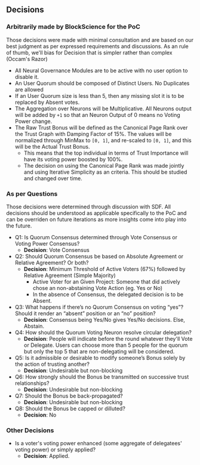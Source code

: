 ## Decisions

### Arbitrarily made by BlockScience for the PoC

Those decisions were made with minimal consultation and are based on our best judgment as per expressed requirements and discussions. As an rule of thumb, we'll bias for Decision that is simpler rather than complex (Occam's Razor) 


- All Neural Governance Modules are to be active with no user option to disable it.
- An User Quorum should be composed of Distinct Users. No Duplicates are allowed
- If an User Quorum size is less than 5, then any missing slot it is to be replaced by Absent votes.
- The Aggregation over Neurons will be Multiplicative. All Neurons output will be added by `+1` so that an Neuron Output of 0 means no Voting Power change.
- The Raw Trust Bonus will be defined as the Canonical Page Rank over the Trust Graph with Damping Factor of 15%. The values will be normalized through MinMax to `[0, 1]`, and re-scaled to `[0, 1]`, and this will be the Actual Trust Bonus.
    - This means that the top individual in terms of Trust Importance will have its voting power boosted by 100%.
    - The decision on using the Canonical Page Rank was made jointly and using Iterative Simplicity as an criteria. This should be studied and changed over time.

### As per Questions

Those decisions were determined through discussion with SDF. All decisions should be understood as applicable specifically to the PoC and can be overriden on future iterations as more insights come into play into the future.

- Q1: Is Quorum Consensus determined through Vote Consensus or Voting Power Consensus?
    - **Decision**: Vote Consensus
- Q2: Should Quorum Consensus be based on Absolute Agreement or Relative Agreement? Or both?
    - **Decision**: Minimum Threshold of Active Voters (67%) followed by Relative Agreement (Simple Majority)
        - Active Voter for an Given Project: Someone that did actively chose an non-abstaining Vote Action (eg. Yes or No)
        - In the absence of Consensus, the delegated decision is to be Absent.
- Q3: What happens if there’s no Quorum Consensus on voting “yes”? Should it render an “absent” position or an “no” position?
    - **Decision**: Consensus being Yes/No gives Yes/No decisions. Else, Abstain.
- Q4: How should the Quorum Voting Neuron resolve circular delegation?
    - **Decision**: People will indicate before the round whatever they'll Vote or Delegate. Users can choose more than 5 people for the quorum but only the top 5 that are non-delegating will be considered.
- Q5: Is it admissible or desirable to modify someone’s Bonus solely by the action of trusting another?
    - **Decision**: Undesirable but non-blocking
- Q6: How strongly should the Bonus be transmitted on successive trust relationships?
    -  **Decision**: Undesirable but non-blocking
- Q7: Should the Bonus be back-propagated?
    -  **Decision**: Undesirable but non-blocking
- Q8: Should the Bonus be capped or dilluted?
    - **Decision**: No

### Other Decisions

- Is a voter's voting power enhanced (some aggregate of delegatees' voting power) or simply applied?
    - **Decision**: Applied.
